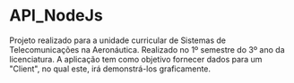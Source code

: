 # API_NodeJs

Projeto realizado para a unidade curricular de Sistemas de Telecomunicações na Aeronáutica. Realizado no 1º semestre do 3º ano da licenciatura. A aplicação tem como objetivo fornecer dados para um "Client", no qual este, irá demonstrá-los graficamente.
